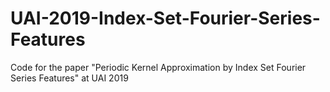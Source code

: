 # UAI-2019-Index-Set-Fourier-Series-Features
Code for the paper "Periodic Kernel Approximation by Index Set Fourier Series Features" at UAI 2019

